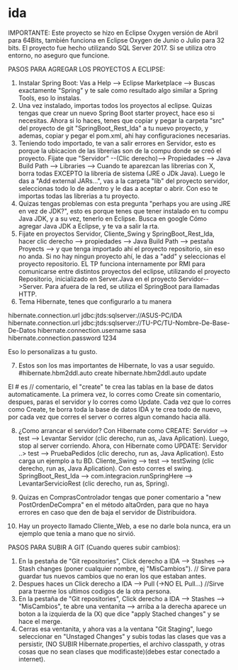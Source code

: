 # ida

IMPORTANTE: Este proyecto se hizo en Eclipse Oxygen versión de Abril para 64Bits, también funciona en Eclipse Oxygen de Junio o Julio para 32 bits. El proyecto fue hecho utilizando SQL Server 2017. Si se utiliza otro entorno, no aseguro que funcione.

PASOS PARA AGREGAR LOS PROYECTOS A ECLIPSE:

1) Instalar Spring Boot: Vas a Help --> Eclipse Marketplace --> Buscas exactamente "Spring" y te sale como resultado algo similar a Spring Tools, eso lo instalas.
2) Una vez instalado, importas todos los proyectos al eclipse. Quizas tengas que crear un nuevo Spring Boot starter proyect, hace eso si necesitas. Ahora si lo haces, tenes que copiar y pegar la carpeta "src" del proyecto de git "SpringBoot_Rest_Ida" a tu nuevo proyecto, y ademas, copiar y pegar el pom.xml, ahi hay configuraciones necesarias.
3) Teniendo todo importado, te van a salir errores en Servidor, esto es porque la ubicacion de las librerias son de la compu donde se creó el proyecto. Fijate que "Servidor"  --(Clic derecho)--> Propiedades --> Java Build Path --> Libraries --> Cuando te aparezcan las librerias con X, borra todas EXCEPTO la libreria de sistema (JRE o JDk Java). Luego le das a "Add external JARs...", vas a la carpeta "lib" del proyecto servidor, seleccionas todo lo de adentro y le das a aceptar o abrir. Con eso te importas todas las librerias a tu proyecto.
4) Quizas tengas problemas con esta pregunta "perhaps you are using JRE en vez de JDK?", esto es porque tenes que tener instalado en tu compu Java JDK, y a su vez, tenerlo en Eclipse. Busca en google Cómo agregar Java JDK a Eclipse, y te va a salir la rta.
5) Fijate en proyectos Servidor, Cliente_Swing y SpringBoot_Rest_Ida, hacer clic derecho --> propiedades --> Java Build Path --> pestaña Proyects --> y que tenga importado ahí el proyecto repositorio, sin eso no anda. Si no hay ningun proyecto ahí, le das a "add" y seleccionas el proyecto repositorio. EL TP funciona internamente por RMI para comunicarse entre distintos proyectos del eclipse, utilizando el proyecto Repositorio, inicializado en Server.Java en el proyecto Servidor-->Server. Para afuera de la red, se utiliza el SpringBoot para llamadas HTTP.
6) Tema Hibernate, tenes que configurarlo a tu manera

hibernate.connection.url jdbc:jtds:sqlserver://ASUS-PC/IDA
hibernate.connection.url jdbc:jtds:sqlserver://TU-PC/TU-Nombre-De-Base-De-Datos
hibernate.connection.username sasa
hibernate.connection.password 1234

Eso lo personalizas a tu gusto.

7) Estos son los mas importantes de Hibernate, lo vas a usar seguido.
#hibernate.hbm2ddl.auto create
hibernate.hbm2ddl.auto update

El # es // comentario, el "create" te crea las tablas en la base de datos automaticamente. La primera vez, lo corres como Create sin comentario, despues, paras el servidor y lo corres como Update. Cada vez que lo corres como Create, te borra toda la base de datos IDA y te crea todo de nuevo, por cada vez que corres el server o corres algun comando hacia allá.

8)  ¿Como arrancar el servidor?
    Con Hibernate como CREATE: Servidor --> test --> Levantar Servidor (clic derecho, run as, Java Aplication).
    Luego, stop al server corriendo.
    Ahora, con Hibernate como UPDATE: Servidor ..> test --> PruebaPedidos (clic derecho, run as, Java Aplication). Esto carga un ejemplo a tu BD.
    Cliente_Swing --> test --> testSwing (clic derecho, run as, Java Aplication). Con esto corres el swing.
    SpringBoot_Rest_Ida --> com.integracion.runSpringHere --> LevantarServicioRest (clic derecho, run as, Spring).

9) Quizas en ComprasControlador tengas que poner comentario a "new PostOrdenDeCompra" en el método altaOrden, para que no haya errores en caso que den de baja el servidor de Distribuidora.

10) Hay un proyecto llamado Cliente_Web, a ese no darle bola nunca, era un ejemplo que tenia a mano que no sirvió.
    




PASOS PARA SUBIR A GIT (Cuando queres subir cambios):

1) En la pestaña de "Git repositories", Click derecho a IDA --> Stashes --> Stash changes (poner cualquier nombre, ej "MisCambios"). // Sirve para guardar tus nuevos cambios que no eran los que estaban antes.
2) Despues haces un Click derecho a IDA --> Pull (->NO EL Pull...) //Sirve para traerme los ultimos codigos de la otra persona.
3) En la pestaña de "Git repositories", Click derecho a IDA --> Stashes --> "MisCambios", te abre una ventanita --> arriba a la derecha aparece un boton a la izquierda de la (X) que dice "apply Stached changes" y se hace el merge.
4) Cerras esa ventanita, y ahora vas a la ventana "Git Staging", luego seleccionar en "Unstaged Changes" y subis todas las clases que vas a persistir, (NO SUBIR Hibernate.properties, el archivo classpath, y otras cosas que no sean clases que modificaste)(debes estar conectado a internet).
